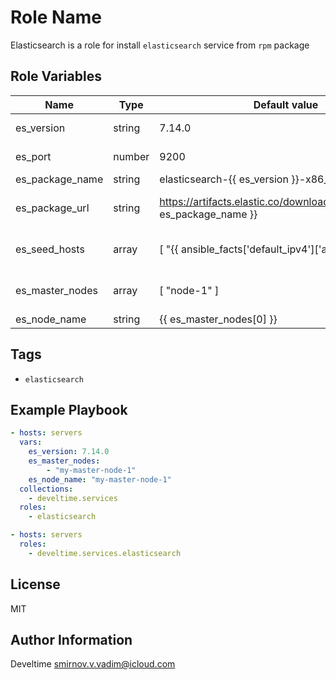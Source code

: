 Role Name
=========

Elasticsearch is a role for install `elasticsearch` service from `rpm` package

Role Variables
--------------

| Name            | Type   | Default value                                                              | Description           |
| --------------- | ------ | -------------------------------------------------------------------------- | --------------------- |
| es_version      | string | 7.14.0                                                                     | Версия Elasticsearch |
| es_port         | number | 9200                                                                       | Порт по умолчанию |
| es_package_name | string | elasticsearch-{{ es_version }}-x86_64.rpm                                  | Имя пакета |
| es_package_url  | string | https://artifacts.elastic.co/downloads/elasticsearch/{{ es_package_name }} | Ссылка на скачивание пакета |
| es_seed_hosts   | array  | [ "{{ ansible_facts['default_ipv4']['address'] }}" ]                       | Список IP адресов нод в кластере |
| es_master_nodes | array  | [ "node-1" ]                                                               | Список имен мастер нод |
| es_node_name    | string | {{ es_master_nodes[0] }}                                                   | Имя ноды |

Tags
--------------

- `elasticsearch`

Example Playbook
----------------

```yaml
- hosts: servers
  vars:
    es_version: 7.14.0
    es_master_nodes:
        - "my-master-node-1"
    es_node_name: "my-master-node-1"
  collections:
    - develtime.services
  roles:
    - elasticsearch

- hosts: servers
  roles:
    - develtime.services.elasticsearch
```

License
-------

MIT

Author Information
------------------

Develtime <smirnov.v.vadim@icloud.com>

